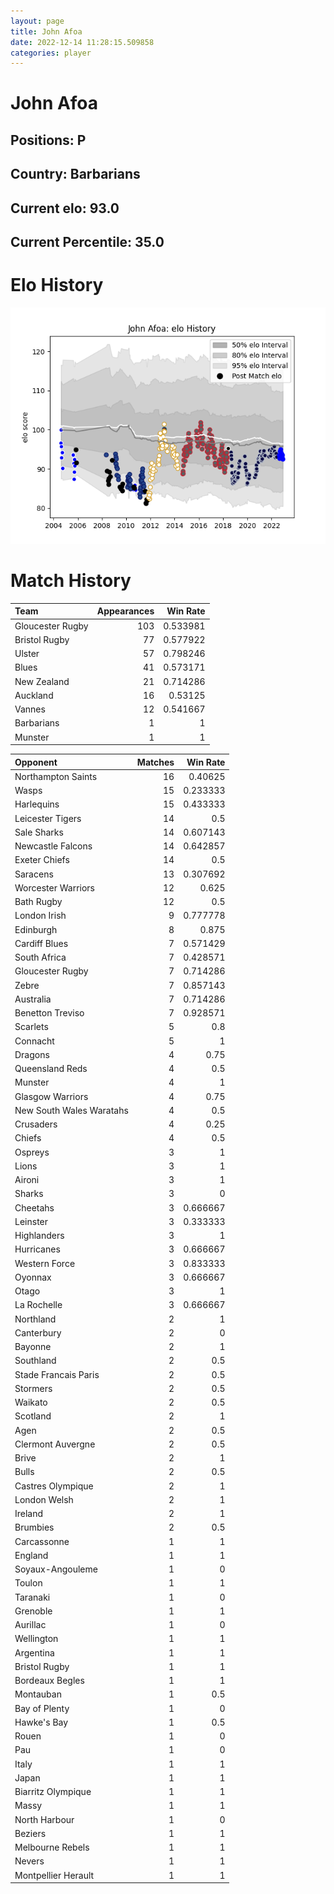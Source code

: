 ```yaml
---  
layout: page  
title: John Afoa  
date: 2022-12-14 11:28:15.509858  
categories: player  
---
```

# John Afoa

## Positions: P

## Country: Barbarians

## Current elo: 93.0

## Current Percentile: 35.0

# Elo History


![elo history](history_JohnAfoa.png)
# Match History


| Team             |   Appearances |   Win Rate |
|:-----------------|--------------:|-----------:|
| Gloucester Rugby |           103 |   0.533981 |
| Bristol Rugby    |            77 |   0.577922 |
| Ulster           |            57 |   0.798246 |
| Blues            |            41 |   0.573171 |
| New Zealand      |            21 |   0.714286 |
| Auckland         |            16 |   0.53125  |
| Vannes           |            12 |   0.541667 |
| Barbarians       |             1 |   1        |
| Munster          |             1 |   1        |

| Opponent                 |   Matches |   Win Rate |
|:-------------------------|----------:|-----------:|
| Northampton Saints       |        16 |   0.40625  |
| Wasps                    |        15 |   0.233333 |
| Harlequins               |        15 |   0.433333 |
| Leicester Tigers         |        14 |   0.5      |
| Sale Sharks              |        14 |   0.607143 |
| Newcastle Falcons        |        14 |   0.642857 |
| Exeter Chiefs            |        14 |   0.5      |
| Saracens                 |        13 |   0.307692 |
| Worcester Warriors       |        12 |   0.625    |
| Bath Rugby               |        12 |   0.5      |
| London Irish             |         9 |   0.777778 |
| Edinburgh                |         8 |   0.875    |
| Cardiff Blues            |         7 |   0.571429 |
| South Africa             |         7 |   0.428571 |
| Gloucester Rugby         |         7 |   0.714286 |
| Zebre                    |         7 |   0.857143 |
| Australia                |         7 |   0.714286 |
| Benetton Treviso         |         7 |   0.928571 |
| Scarlets                 |         5 |   0.8      |
| Connacht                 |         5 |   1        |
| Dragons                  |         4 |   0.75     |
| Queensland Reds          |         4 |   0.5      |
| Munster                  |         4 |   1        |
| Glasgow Warriors         |         4 |   0.75     |
| New South Wales Waratahs |         4 |   0.5      |
| Crusaders                |         4 |   0.25     |
| Chiefs                   |         4 |   0.5      |
| Ospreys                  |         3 |   1        |
| Lions                    |         3 |   1        |
| Aironi                   |         3 |   1        |
| Sharks                   |         3 |   0        |
| Cheetahs                 |         3 |   0.666667 |
| Leinster                 |         3 |   0.333333 |
| Highlanders              |         3 |   1        |
| Hurricanes               |         3 |   0.666667 |
| Western Force            |         3 |   0.833333 |
| Oyonnax                  |         3 |   0.666667 |
| Otago                    |         3 |   1        |
| La Rochelle              |         3 |   0.666667 |
| Northland                |         2 |   1        |
| Canterbury               |         2 |   0        |
| Bayonne                  |         2 |   1        |
| Southland                |         2 |   0.5      |
| Stade Francais Paris     |         2 |   0.5      |
| Stormers                 |         2 |   0.5      |
| Waikato                  |         2 |   0.5      |
| Scotland                 |         2 |   1        |
| Agen                     |         2 |   0.5      |
| Clermont Auvergne        |         2 |   0.5      |
| Brive                    |         2 |   1        |
| Bulls                    |         2 |   0.5      |
| Castres Olympique        |         2 |   1        |
| London Welsh             |         2 |   1        |
| Ireland                  |         2 |   1        |
| Brumbies                 |         2 |   0.5      |
| Carcassonne              |         1 |   1        |
| England                  |         1 |   1        |
| Soyaux-Angouleme         |         1 |   0        |
| Toulon                   |         1 |   1        |
| Taranaki                 |         1 |   0        |
| Grenoble                 |         1 |   1        |
| Aurillac                 |         1 |   0        |
| Wellington               |         1 |   1        |
| Argentina                |         1 |   1        |
| Bristol Rugby            |         1 |   1        |
| Bordeaux Begles          |         1 |   1        |
| Montauban                |         1 |   0.5      |
| Bay of Plenty            |         1 |   0        |
| Hawke's Bay              |         1 |   0.5      |
| Rouen                    |         1 |   0        |
| Pau                      |         1 |   0        |
| Italy                    |         1 |   1        |
| Japan                    |         1 |   1        |
| Biarritz Olympique       |         1 |   1        |
| Massy                    |         1 |   1        |
| North Harbour            |         1 |   0        |
| Beziers                  |         1 |   1        |
| Melbourne Rebels         |         1 |   1        |
| Nevers                   |         1 |   1        |
| Montpellier Herault      |         1 |   1        |